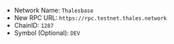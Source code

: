 - Network Name: `Thalesbase`
 - New RPC URL: `https://rpc.testnet.thales.network`
 - ChainID: `1287`
 - Symbol (Optional): `DEV`
